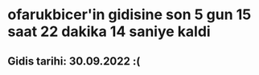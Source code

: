 # ofarukbicer'in gidisine son 5 gun 15 saat 22 dakika 14 saniye kaldi

## Gidis tarihi: 30.09.2022 :(